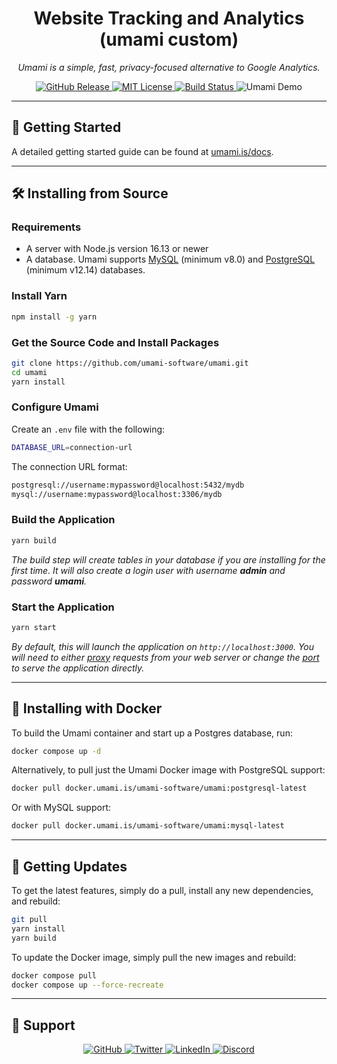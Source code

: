 <!-- <p align="center">
  <img src="https://umami.is/images/umami-logo.png" alt="Umami Logo" width="100">
</p> -->

<h1 align="center">Website Tracking and Analytics (umami custom)</h1>

<p align="center">
  <i>Umami is a simple, fast, privacy-focused alternative to Google Analytics.</i>
</p>

<p align="center">
  <a href="https://github.com/umami-software/umami/releases">
    <img src="https://img.shields.io/github/release/umami-software/umami.svg" alt="GitHub Release" />
  </a>
  <a href="https://github.com/umami-software/umami/blob/master/LICENSE">
    <img src="https://img.shields.io/github/license/umami-software/umami.svg" alt="MIT License" />
  </a>
  <a href="https://github.com/umami-software/umami/actions">
    <img src="https://img.shields.io/github/actions/workflow/status/umami-software/umami/ci.yml" alt="Build Status" />
  </a>
  <a href="https://analytics.umami.is/share/LGazGOecbDtaIwDr/umami.is" style="text-decoration: none;">
    <img src="https://img.shields.io/badge/Try%20Demo%20Now-Click%20Here-brightgreen" alt="Umami Demo" />
  </a>
</p>

---

## 🚀 Getting Started

A detailed getting started guide can be found at [umami.is/docs](https://umami.is/docs/).

---

## 🛠 Installing from Source

### Requirements

- A server with Node.js version 16.13 or newer
- A database. Umami supports [MySQL](https://www.mysql.com/) (minimum v8.0) and [PostgreSQL](https://www.postgresql.org/) (minimum v12.14) databases.

### Install Yarn

```bash
npm install -g yarn
```

### Get the Source Code and Install Packages

```bash
git clone https://github.com/umami-software/umami.git
cd umami
yarn install
```

### Configure Umami

Create an `.env` file with the following:

```bash
DATABASE_URL=connection-url
```

The connection URL format:

```bash
postgresql://username:mypassword@localhost:5432/mydb
mysql://username:mypassword@localhost:3306/mydb
```

### Build the Application

```bash
yarn build
```

*The build step will create tables in your database if you are installing for the first time. It will also create a login user with username **admin** and password **umami**.*

### Start the Application

```bash
yarn start
```

*By default, this will launch the application on `http://localhost:3000`. You will need to either [proxy](https://docs.nginx.com/nginx/admin-guide/web-server/reverse-proxy/) requests from your web server or change the [port](https://nextjs.org/docs/api-reference/cli#production) to serve the application directly.*

---

## 🐳 Installing with Docker

To build the Umami container and start up a Postgres database, run:

```bash
docker compose up -d
```

Alternatively, to pull just the Umami Docker image with PostgreSQL support:

```bash
docker pull docker.umami.is/umami-software/umami:postgresql-latest
```

Or with MySQL support:

```bash
docker pull docker.umami.is/umami-software/umami:mysql-latest
```

---

## 🔄 Getting Updates

To get the latest features, simply do a pull, install any new dependencies, and rebuild:

```bash
git pull
yarn install
yarn build
```

To update the Docker image, simply pull the new images and rebuild:

```bash
docker compose pull
docker compose up --force-recreate
```

---

## 🛟 Support

<p align="center">
  <a href="https://github.com/umami-software/umami">
    <img src="https://img.shields.io/badge/GitHub--blue?style=social&logo=github" alt="GitHub" />
  </a>
  <a href="https://twitter.com/umami_software">
    <img src="https://img.shields.io/badge/Twitter--blue?style=social&logo=twitter" alt="Twitter" />
  </a>
  <a href="https://linkedin.com/company/umami-software">
    <img src="https://img.shields.io/badge/LinkedIn--blue?style=social&logo=linkedin" alt="LinkedIn" />
  </a>
  <a href="https://umami.is/discord">
    <img src="https://img.shields.io/badge/Discord--blue?style=social&logo=discord" alt="Discord" />
  </a>
</p>

[release-shield]: https://img.shields.io/github/release/umami-software/umami.svg
[releases-url]: https://github.com/umami-software/umami/releases
[license-shield]: https://img.shields.io/github/license/umami-software/umami.svg
[license-url]: https://github.com/umami-software/umami/blob/master/LICENSE
[build-shield]: https://img.shields.io/github/actions/workflow/status/umami-software/umami/ci.yml
[build-url]: https://github.com/umami-software/umami/actions
[github-shield]: https://img.shields.io/badge/GitHub--blue?style=social&logo=github
[github-url]: https://github.com/umami-software/umami
[twitter-shield]: https://img.shields.io/badge/Twitter--blue?style=social&logo=twitter
[twitter-url]: https://twitter.com/umami_software
[linkedin-shield]: https://img.shields.io/badge/LinkedIn--blue?style=social&logo=linkedin
[linkedin-url]: https://linkedin.com/company/umami-software
[discord-shield]: https://img.shields.io/badge/Discord--blue?style=social&logo=discord
[discord-url]: https://discord.com/invite/4dz4zcXYrQ
